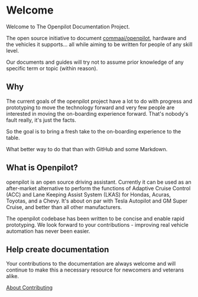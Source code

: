 # Welcome

Welcome to The Openpilot Documentation Project.

The open source initiative to document [commaai/openpilot](https://github.com/commaai/openpilot), hardware and the vehicles it supports... all while aiming to be written for people of any skill level.

Our documents and guides will try not to assume prior knowledge of any specific term or topic (within reason).

## Why

The current goals of the openpilot project have a lot to do with progress and prototyping to move the technology forward and very few people are interested in moving the on-boarding experience forward.  That's nobody's fault really, it's just the facts.

So the goal is to bring a fresh take to the on-boarding experience to the table.

What better way to do that than with GitHub and some Markdown.

## What is Openpilot?

openpilot is an open source driving assistant. Currently it can be used as an after-market alternative to perform the functions of Adaptive Cruise Control (ACC) and Lane Keeping Assist System (LKAS) for Hondas, Acuras, Toyotas, and a Chevy. It's about on par with Tesla Autopilot and GM Super Cruise, and better than all other manufacturers.

The openpilot codebase has been written to be concise and enable rapid prototyping. We look forward to your contributions - improving real vehicle automation has never been easier.

## Help create documentation

Your contributions to the documentation are always welcome and will continue to make this a necessary resource for newcomers and veterans alike.

[About Contributing](documentation/contributing.md)
